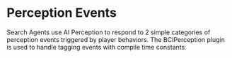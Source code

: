 # Perception Events

Search Agents use AI Perception to respond to 2 simple categories of perception events triggered by player behaviors. The BCIPerception plugin is used to handle tagging events with compile time constants.